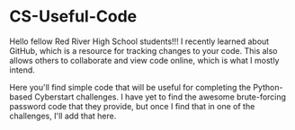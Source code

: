 # CS-Useful-Code

Hello fellow Red River High School students!!! I recently learned about GitHub, which is a resource for tracking changes to your code. This also allows others to collaborate and view code online, which is what I mostly intend.

Here you'll find simple code that will be useful for completing the Python-based Cyberstart challenges. I have yet to find the awesome brute-forcing password code that they provide, but once I find that in one of the challenges, I'll add that here.
